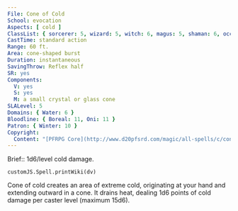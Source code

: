 ```yaml
---
File: Cone of Cold
School: evocation
Aspects: [ cold ]
ClassList: { sorcerer: 5, wizard: 5, witch: 6, magus: 5, shaman: 6, occultist: 5 }
CastTime: standard action
Range: 60 ft.
Area: cone-shaped burst
Duration: instantaneous
SavingThrow: Reflex half
SR: yes
Components:
  V: yes
  S: yes
  M: a small crystal or glass cone
SLALevel: 5
Domains: { Water: 6 }
Bloodline: { Boreal: 11, Oni: 11 }
Patron: { Winter: 10 }
Copyright:
  Content: "[PFRPG Core](http://www.d20pfsrd.com/magic/all-spells/c/cone-of-cold)"
---
```

Brief:: 1d6/level cold damage.

```dataviewjs
customJS.Spell.printWiki(dv)
```

Cone of cold creates an area of extreme cold, originating at your hand and extending outward in a cone. It drains heat, dealing 1d6 points of cold damage per caster level (maximum 15d6).
